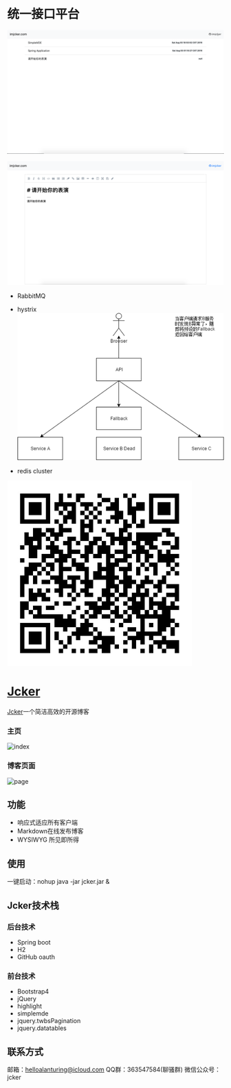 # 统一接口平台

![index](assets/images/index.png)

![editor](assets/images/editor.png)

* RabbitMQ

* hystrix
    ![histrix](assets/images/spring-cloud-hystrix.png)
    
* redis cluster


![editor](assets/images/qrcode.png)


# [Jcker](http://www.imjcker.com)
[Jcker](http://www.imjcker.com)一个简洁高效的开源博客

### 主页
![index](https://github.com/imjcker/jcker/blob/master/docs/index.png?raw=true)
### 博客页面
![page](https://github.com/imjcker/jcker/blob/master/docs/editor.png?raw=true)

## 功能
* 响应式适应所有客户端
* Markdown在线发布博客
* WYSIWYG 所见即所得

## 使用
一键启动：nohup java -jar jcker.jar &

## Jcker技术栈
### 后台技术
* Spring boot
* H2
* GitHub oauth
### 前台技术
* Bootstrap4
* jQuery
* highlight
* simplemde
* jquery.twbsPagination
* jquery.datatables
## 联系方式
邮箱：helloalanturing@icloud.com
QQ群：363547584(聊骚群)
微信公众号：jcker


